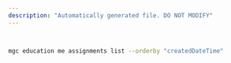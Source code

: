 ```yaml
---
description: "Automatically generated file. DO NOT MODIFY"
---
```


```bash


mgc education me assignments list --orderby "createdDateTime"

```